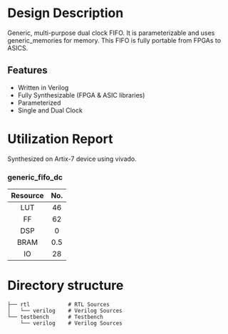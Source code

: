 # Design Description

Generic, multi-purpose dual clock FIFO. It is parameterizable and uses generic_memories for memory. This FIFO is fully portable from FPGAs to ASICS.

## Features

- Written in Verilog
- Fully Synthesizable (FPGA & ASIC libraries)
- Parameterized
- Single and Dual Clock

# Utilization Report
Synthesized on Artix-7 device using vivado.

### generic_fifo_dc

|Resource| No.|
|:---:|:---:|
|LUT|46|
|FF|62|
|DSP|0|
|BRAM|0.5|
|IO|28|

# Directory structure 

    ├── rtl            # RTL Sources
    │   └── verilog    # Verilog Sources
    └── testbench      # Testbench
        └── verilog    # Verilog Sources
